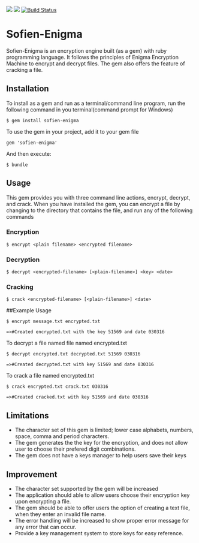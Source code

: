 <a href="https://codeclimate.com/github/andela-gogbara/Enigma"><img src="https://codeclimate.com/github/andela-gogbara/Enigma/badges/gpa.svg" /></a>
<a href="https://codeclimate.com/github/andela-gogbara/Enigma/coverage"><img src="https://codeclimate.com/github/andela-gogbara/Enigma/badges/coverage.svg" /></a>
[![Build Status](https://travis-ci.org/andela-gogbara/Enigma.svg?branch=master)](https://travis-ci.org/andela-gogbara/Enigma)
# Sofien-Enigma

Sofien-Enigma is an encryption engine built (as a gem) with ruby programming language. It follows the principles of Enigma Encryption Machine to encrypt and decrypt files. The gem also offers the feature of cracking a file.

## Installation

To install as a gem and run as a terminal/command line program, run the following command in you terminal(command prompt for Windows)

    $ gem install sofien-enigma

To use the gem in your project, add it to your gem file

    gem 'sofien-enigma'

And then execute:

    $ bundle

## Usage

This gem provides you with three command line actions, encrypt, decrypt, and crack.
When you have installed the gem, you can encrypt a file by changing to the directory that contains the file, and run any of the following commands


### Encryption

    $ encrypt <plain filename> <encrypted filename>


### Decryption

    $ decrypt <encrypted-filename> [<plain-filename>] <key> <date>

### Cracking

    $ crack <encrypted-filename> [<plain-filename>] <date>


##Example Usage

    $ encrypt message.txt encrypted.txt

    =>#Created encrypted.txt with the key 51569 and date 030316

To decrypt a file named file named encrypted.txt

    $ decrypt encrypted.txt decrypted.txt 51569 030316

    =>#Created decrypted.txt with key 51569 and date 030316

To crack a file named encrypted.txt

    $ crack encrypted.txt crack.txt 030316

    =>#Created cracked.txt with key 51569 and date 030316



## Limitations

* The character set of this gem is limited; lower case alphabets, numbers, space, comma and period characters.
* The gem generates the the key for the encryption, and does not allow user to choose their prefered digit combinations.
* The gem does not have a keys manager to help users save their keys

## Improvement

* The character set supported by the gem will be increased
* The application should able to allow users choose their encryption key upon encrypting a file.
* The gem should be able to offer users the option of creating a text file, when they enter an invalid file name.
* The error handling will be increased to show proper error message for any error that can occur.
* Provide a key management system to store keys for easy reference.
